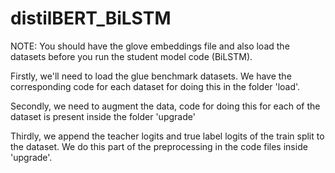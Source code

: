 # distilBERT_BiLSTM

NOTE: You should have the glove embeddings file and also load the datasets before you run the student model code (BiLSTM).


Firstly, we'll need to load the glue benchmark datasets.
We have the corresponding code for each dataset for doing this in the folder 'load'.

Secondly, we need to augment the data, code for doing this for each of the dataset is present inside the folder 'upgrade'

Thirdly, we append the teacher logits and true label logits of the train split to the dataset. We do this part of the preprocessing in the code files inside 'upgrade'.


